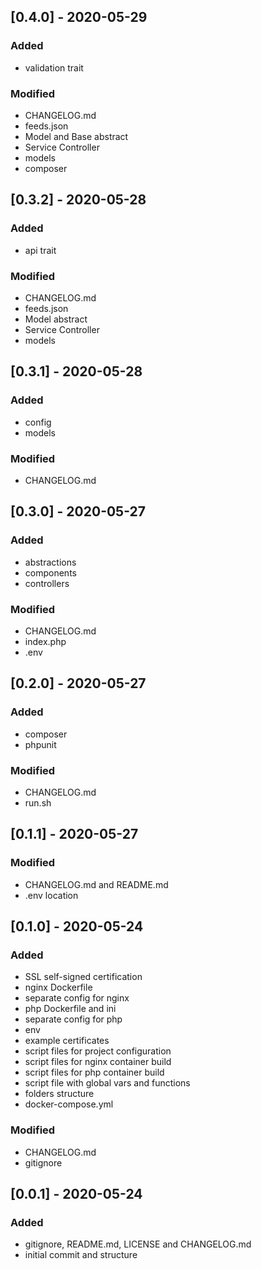 ## [0.4.0] - 2020-05-29

### Added
- validation trait

### Modified
- CHANGELOG.md
- feeds.json
- Model and Base abstract
- Service Controller
- models
- composer

## [0.3.2] - 2020-05-28

### Added
- api trait

### Modified
- CHANGELOG.md
- feeds.json
- Model abstract
- Service Controller
- models

## [0.3.1] - 2020-05-28

### Added
- config
- models

### Modified
- CHANGELOG.md

## [0.3.0] - 2020-05-27

### Added
- abstractions
- components
- controllers

### Modified
- CHANGELOG.md
- index.php
- .env

## [0.2.0] - 2020-05-27

### Added
- composer
- phpunit

### Modified
- CHANGELOG.md
- run.sh

## [0.1.1] - 2020-05-27

### Modified
- CHANGELOG.md and README.md
- .env location

## [0.1.0] - 2020-05-24

### Added
- SSL self-signed certification
- nginx Dockerfile
- separate config for nginx
- php Dockerfile and ini
- separate config for php
- env
- example certificates
- script files for project configuration
- script files for nginx container build
- script files for php container build
- script file with global vars and functions
- folders structure
- docker-compose.yml

### Modified
- CHANGELOG.md
- gitignore

## [0.0.1] - 2020-05-24

### Added
- gitignore, README.md, LICENSE and CHANGELOG.md
- initial commit and structure